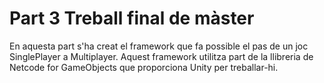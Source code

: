 # Part 3 Treball final de màster
En aquesta part s'ha creat el framework que fa possible el pas de un joc SinglePlayer a Multiplayer.
Aquest framework utilitza part de la llibreria de Netcode for GameObjects que proporciona Unity per treballar-hi.

